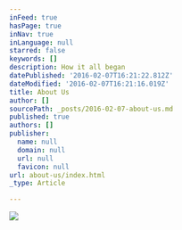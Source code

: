 ```yaml
---
inFeed: true
hasPage: true
inNav: true
inLanguage: null
starred: false
keywords: []
description: How it all began
datePublished: '2016-02-07T16:21:22.812Z'
dateModified: '2016-02-07T16:21:16.019Z'
title: About Us
author: []
sourcePath: _posts/2016-02-07-about-us.md
published: true
authors: []
publisher:
  name: null
  domain: null
  url: null
  favicon: null
url: about-us/index.html
_type: Article

---
```

![](https://the-grid-user-content.s3-us-west-2.amazonaws.com/2e045744-6ac9-486d-bc0f-f2121ff3537c.jpg)
